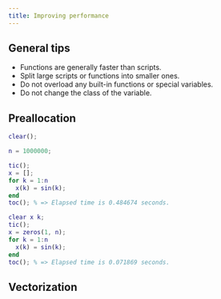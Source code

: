 ```yaml
---
title: Improving performance
---
```

## General tips

- Functions are generally faster than scripts.
- Split large scripts or functions into smaller ones.
- Do not overload any built-in functions or special variables.
- Do not change the class of the variable.

## Preallocation

~~~matlab
clear();

n = 1000000;

tic();
x = [];
for k = 1:n
  x(k) = sin(k);
end
toc(); % => Elapsed time is 0.484674 seconds.

clear x k;
tic();
x = zeros(1, n);
for k = 1:n
  x(k) = sin(k);
end
toc(); % => Elapsed time is 0.071869 seconds.
~~~

## Vectorization

